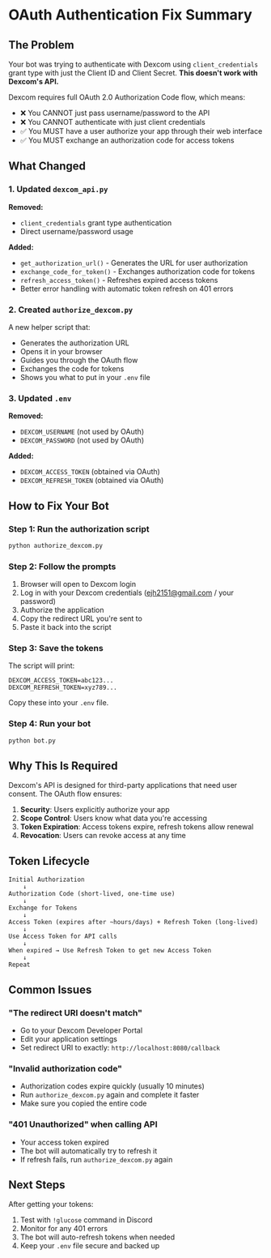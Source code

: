 # OAuth Authentication Fix Summary

## The Problem

Your bot was trying to authenticate with Dexcom using `client_credentials` grant type with just the Client ID and Client Secret. **This doesn't work with Dexcom's API.**

Dexcom requires full OAuth 2.0 Authorization Code flow, which means:
- ❌ You CANNOT just pass username/password to the API
- ❌ You CANNOT authenticate with just client credentials
- ✅ You MUST have a user authorize your app through their web interface
- ✅ You MUST exchange an authorization code for access tokens

## What Changed

### 1. Updated `dexcom_api.py`

**Removed:**
- `client_credentials` grant type authentication
- Direct username/password usage

**Added:**
- `get_authorization_url()` - Generates the URL for user authorization
- `exchange_code_for_token()` - Exchanges authorization code for tokens
- `refresh_access_token()` - Refreshes expired access tokens
- Better error handling with automatic token refresh on 401 errors

### 2. Created `authorize_dexcom.py`

A new helper script that:
- Generates the authorization URL
- Opens it in your browser
- Guides you through the OAuth flow
- Exchanges the code for tokens
- Shows you what to put in your `.env` file

### 3. Updated `.env`

**Removed:**
- `DEXCOM_USERNAME` (not used by OAuth)
- `DEXCOM_PASSWORD` (not used by OAuth)

**Added:**
- `DEXCOM_ACCESS_TOKEN` (obtained via OAuth)
- `DEXCOM_REFRESH_TOKEN` (obtained via OAuth)

## How to Fix Your Bot

### Step 1: Run the authorization script

```bash
python authorize_dexcom.py
```

### Step 2: Follow the prompts

1. Browser will open to Dexcom login
2. Log in with your Dexcom credentials (ejh2151@gmail.com / your password)
3. Authorize the application
4. Copy the redirect URL you're sent to
5. Paste it back into the script

### Step 3: Save the tokens

The script will print:
```
DEXCOM_ACCESS_TOKEN=abc123...
DEXCOM_REFRESH_TOKEN=xyz789...
```

Copy these into your `.env` file.

### Step 4: Run your bot

```bash
python bot.py
```

## Why This Is Required

Dexcom's API is designed for third-party applications that need user consent. The OAuth flow ensures:

1. **Security**: Users explicitly authorize your app
2. **Scope Control**: Users know what data you're accessing
3. **Token Expiration**: Access tokens expire, refresh tokens allow renewal
4. **Revocation**: Users can revoke access at any time

## Token Lifecycle

```
Initial Authorization
    ↓
Authorization Code (short-lived, one-time use)
    ↓
Exchange for Tokens
    ↓
Access Token (expires after ~hours/days) + Refresh Token (long-lived)
    ↓
Use Access Token for API calls
    ↓
When expired → Use Refresh Token to get new Access Token
    ↓
Repeat
```

## Common Issues

### "The redirect URI doesn't match"
- Go to your Dexcom Developer Portal
- Edit your application settings
- Set redirect URI to exactly: `http://localhost:8080/callback`

### "Invalid authorization code"
- Authorization codes expire quickly (usually 10 minutes)
- Run `authorize_dexcom.py` again and complete it faster
- Make sure you copied the entire code

### "401 Unauthorized" when calling API
- Your access token expired
- The bot will automatically try to refresh it
- If refresh fails, run `authorize_dexcom.py` again

## Next Steps

After getting your tokens:
1. Test with `!glucose` command in Discord
2. Monitor for any 401 errors
3. The bot will auto-refresh tokens when needed
4. Keep your `.env` file secure and backed up
